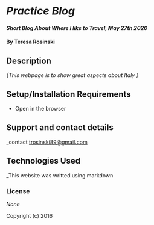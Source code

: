 # _Practice Blog_

#### _Short Blog About Where I like to Travel, May 27th 2020_

#### By **Teresa Rosinski**

## Description

_{This webpage is to show great aspects about Italy }_

## Setup/Installation Requirements

* Open in the browser

## Support and contact details

_contact trosinski89@gmail.com

## Technologies Used

_This website was writted using markdown

### License

*None*

Copyright (c) 2016 